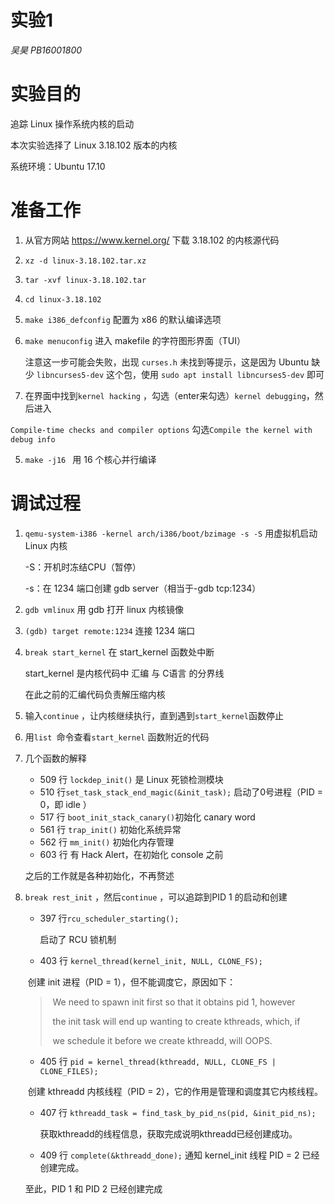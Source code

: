 # 实验1

_吴昊 PB16001800_

# 实验目的

追踪 Linux 操作系统内核的启动

本次实验选择了 Linux 3.18.102 版本的内核

系统环境：Ubuntu 17.10

# 准备工作

1. 从官方网站 https://www.kernel.org/ 下载 3.18.102 的内核源代码

2. `xz -d linux-3.18.102.tar.xz`

3. `tar -xvf linux-3.18.102.tar`

4. `cd linux-3.18.102`

2. `make i386_defconfig` 配置为 x86 的默认编译选项

3. `make menuconfig` 进入 makefile 的字符图形界面（TUI）

   注意这一步可能会失败，出现 `curses.h` 未找到等提示，这是因为 Ubuntu 缺少 `libncurses5-dev` 这个包，使用 `sudo apt install libncurses5-dev` 即可

4. 在界面中找到`kernel hacking` ，勾选（enter来勾选）`kernel debugging`，然后进入

`Compile-time checks and compiler options` 勾选`Compile the kernel with debug info`

5. `make -j16 ` 用 16 个核心并行编译

# 调试过程

1. `qemu-system-i386 -kernel arch/i386/boot/bzimage -s -S` 用虚拟机启动 Linux 内核

   -S：开机时冻结CPU（暂停）

   -s：在 1234 端口创建 gdb server（相当于-gdb tcp:1234）

2. `gdb vmlinux`  用 gdb 打开 linux 内核镜像

3. `(gdb) target remote:1234` 连接 1234 端口

4. `break start_kernel` 在 start_kernel 函数处中断

   start_kernel 是内核代码中 汇编 与 C语言 的分界线

   在此之前的汇编代码负责解压缩内核

5. 输入`continue` ，让内核继续执行，直到遇到`start_kernel`函数停止

6. 用`list `命令查看`start_kernel` 函数附近的代码

7. 几个函数的解释

   - 509 行 `lockdep_init()` 是 Linux 死锁检测模块
   - 510 行`set_task_stack_end_magic(&init_task);` 启动了0号进程（PID = 0，即 idle ）    
   - 517 行 `boot_init_stack_canary()`初始化 canary word
   - 561 行 `trap_init()` 初始化系统异常
   - 562 行 `mm_init()` 初始化内存管理
   - 603 行 有 Hack Alert，在初始化 console 之前

   之后的工作就是各种初始化，不再赘述

8. `break rest_init` ，然后`continue` ，可以追踪到PID 1 的启动和创建

   - 397 行`rcu_scheduler_starting();` 

     启动了 RCU 锁机制


   - 403 行 `kernel_thread(kernel_init, NULL, CLONE_FS);` 

   ​	创建 init 进程（PID = 1），但不能调度它，原因如下：

   > ​	 We need to spawn init first so that it obtains pid 1, however
   >
   > ​	the init task will end up wanting to create kthreads, which, if
   >
   > ​	we schedule it before we create kthreadd, will OOPS.

   - 405 行 `pid = kernel_thread(kthreadd, NULL, CLONE_FS | CLONE_FILES);`

   ​	创建 kthreadd 内核线程（PID = 2），它的作用是管理和调度其它内核线程。

   - 407 行 `kthreadd_task = find_task_by_pid_ns(pid, &init_pid_ns);`

     获取kthreadd的线程信息，获取完成说明kthreadd已经创建成功。

   - 409 行 `complete(&kthreadd_done);` 通知 kernel_init 线程 PID = 2 已经创建完成。

   至此，PID 1 和 PID 2 已经创建完成